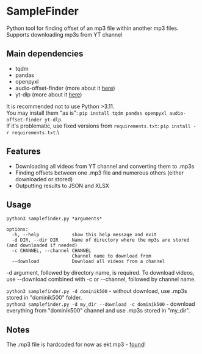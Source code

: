 # SampleFinder
Python tool for finding offset of an mp3 file within another mp3 files. Supports downloading mp3s from YT channel

## Main dependencies
* tqdm
* pandas
* openpyxl
* audio-offset-finder (more about it [here](https://github.com/bbc/audio-offset-finder))
* yt-dlp (more about it [here](https://github.com/yt-dlp/yt-dlp))

It is recommended not to use Python >3.11.\
You may install them "as is": ```pip install tqdm pandas openpyxl audio-offset-finder yt-dlp```.\
If it's problematic, use fixed versions from ```requirements.txt```: ```pip install -r requirements.txt```.\

## Features
* Downloading all videos from YT channel and converting them to .mp3s
* Finding offsets between one .mp3 file and numerous others (either downloaded or stored)
* Outputting results to JSON and XLSX

## Usage
```python3 samplefinder.py *arguments*```

```
options:
  -h, --help            show this help message and exit
  -d DIR, --dir DIR     Name of directory where the mp3s are stored (and downloaded if needed)
  -c CHANNEL, --channel CHANNEL
                        Channel name to download from
  --download            Download all videos from a channel
```

-d argument, followed by directory name, is required. To download videos, use --download combined with -c or --channel, followed by channel name.

```python3 samplefinder.py -d dominik500``` - without download, use .mp3s stored in "dominik500" folder.\
```python3 samplefinder.py -d my_dir --download -c dominik500``` - download everything from "dominik500" channel and use .mp3s stored in "my_dir".

## Notes
The .mp3 file is hardcoded for now as ekt.mp3 - [found](https://en.wikipedia.org/wiki/Ulterior_Motives_(song))!
